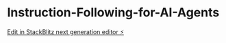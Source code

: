 # Instruction-Following-for-AI-Agents

[Edit in StackBlitz next generation editor ⚡️](https://stackblitz.com/~/github.com/ai-in-pm/Instruction-Following-for-AI-Agents)